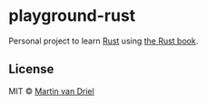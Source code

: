 # playground-rust

Personal project to learn [Rust](https://www.rust-lang.org/) using [the Rust book](https://doc.rust-lang.org/book/).

## License

MIT © [Martin van Driel](https://github.com/martinvd)
